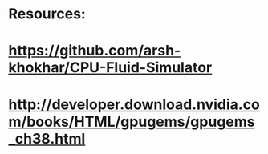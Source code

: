 # Resources:
# https://github.com/arsh-khokhar/CPU-Fluid-Simulator
# http://developer.download.nvidia.com/books/HTML/gpugems/gpugems_ch38.html
